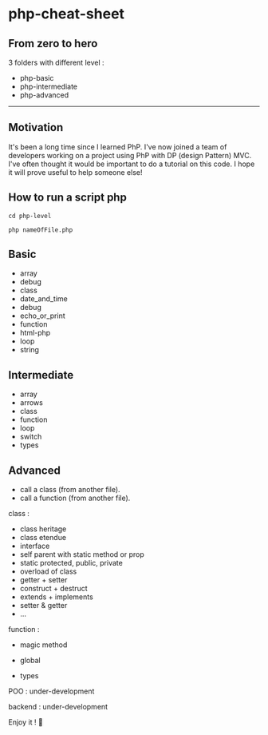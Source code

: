 # php-cheat-sheet

## From zero to hero

3 folders with different level :

- php-basic
- php-intermediate
- php-advanced

---

## Motivation

It's been a long time since I learned PhP. I've now joined a team of developers working on a project using PhP with DP (design Pattern) MVC. I've often thought it would be important to do a tutorial on this code. I hope it will prove useful to help someone else!

## How to run a script php

`cd php-level`

`php nameOfFile.php`

## Basic

- array
- debug
- class
- date_and_time
- debug
- echo_or_print
- function
- html-php
- loop
- string

## Intermediate

- array
- arrows
- class
- function
- loop
- switch
- types

## Advanced

- call a class (from another file).
- call a function (from another file).

class :
- class heritage
- class etendue
- interface
- self parent with static method or prop
- static protected, public, private
- overload of class
- getter + setter
- construct + destruct
- extends + implements
- setter & getter
- ...

function :
- magic method
- global

- types

POO : under-development

backend : under-development

Enjoy it ! :koala:
